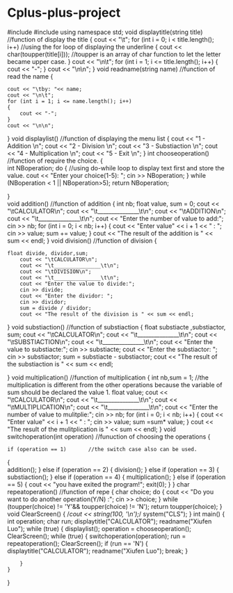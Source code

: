 # Cplus-plus-project
#include<iostream>
#include<string>
using namespace std;
void displaytitle(string title)  //function of display the title
{
	cout << "\t";
	for (int i = 0; i < title.length(); i++) //using the for loop of displaying the underline 
	{
		cout << char(toupper(title[i]));  //toupper is an array of char function to let the letter became upper case. 
	}
	cout << "\n\t";
	for (int i = 1; i <= title.length(); i++)
	{
		cout << "-";
	}
	cout << "\n\n";
}
void readname(string name)  //function of read the name
{
	
	cout << "\tby: "<< name;
	cout << "\n\t";
	for (int i = 1; i <= name.length(); i++)
	{
		cout << "-";
	}
	cout << "\n\n";

}
void displaylist() //function of displaying the menu list
{
	cout << "1 - Addition \n";
	cout << "2 - Division \n";
	cout << "3 - Substiaction \n";
	cout << "4 - Multiplication \n";
	cout << "5 - Exit \n";
}
int chooseoperation() //function of require the choice.
{   
	int  NBoperation;
	do {                                             //using do-while loop to display text first and store the value.
		cout << "Enter your choice(1-5): ";
		cin >> NBoperation;
	} while (NBoperation < 1 || NBoperation>5);
   return NBoperation;
   
}	
void addition()   //function of addition 
{
	int nb;
	float value, sum = 0;
	cout << "\tCALCULATOR\n";
	cout << "\t_______________\t\n";
	cout << "\tADDITION\n";
	cout << "\t_______________\t\n";
	cout << "Enter the number of value to add:";
	cin >> nb;
	for (int i = 0; i < nb; i++)
	{
		cout << "Enter value" << i + 1 << " : ";
		cin >> value;
		sum += value;
	}
	cout << "The result of the addition is " << sum << endl;
}
void division()   //function of division
{
	
	float divide, dividor,sum;
		cout << "\tCALCULATOR\n";
		cout << "\t_______________\t\n";
		cout << "\tDIVISION\n";
		cout << "\t_______________\t\n";
		cout << "Enter the value to divide:";
		cin >> divide;
		cout << "Enter the dividor: ";
		cin >> dividor;
		sum = divide / dividor;
		cout << "The result of the division is " << sum << endl;
	
}
void substiaction()   //function of substiaction
{
	float substiacte ,substiactor, sum;
		cout << "\tCALCULATOR\n";
		cout << "\t_______________\t\n";
		cout << "\tSUBSTIACTION\n";
		cout << "\t_______________\t\n";
		cout << "Enter the value to substiacte:";
		cin >> substiacte;
		cout << "Enter the substiactor: ";
		cin >> substiactor;
		sum = substiacte - substiactor;
		cout << "The result of the substiaction is " << sum << endl;
	
}
void multiplication()   //function of multiplication
{
	int nb,sum = 1;   //the  multiplication is different from the other operations because the variable of sum should be declared the value 1. 
	float value;
	cout << "\tCALCULATOR\n";
	cout << "\t_______________\t\n";
	cout << "\tMULTIPLICATION\n";
	cout << "\t_______________\t\n";
	cout << "Enter the number of value to mulitplie:";
	cin >> nb;
	for (int i = 0; i < nb; i++)
	{
		cout << "Enter value" << i + 1 << " : ";
		cin >> value;
		sum =sum* value;
	}
	cout << "The result of the mulitplication is " << sum << endl;
}
void switchoperation(int operation) //funuction of choosing the operations
{
	
	if (operation == 1)       //the switch case also can be used. 
  {        
		addition();
	}
	else if (operation == 2) 
  {
		division();
	}
	else if (operation == 3) 
  {
		substiaction();
	}
	else if (operation == 4) 
  {
		multiplication();
	}
	else if (operation == 5)
  {
		cout << "you have exited the program!";
		exit(0);
	}
}
char repeatoperation()  //function of repe
{
	char choice;
	do {
		cout << "Do you want to do another operation(Y/N) :";
		cin >> choice;
	} while (toupper(choice) != 'Y'&& toupper(choice) != 'N');
	return toupper(choice);
}
void ClearScreen()
{
	/*cout << string(100, '\n');*/
	system("CLS");
}
int main()
{
	int operation;
	char run;
	displaytitle("CALCULATOR");
	readname("Xiufen Luo");
	while (true) {
		displaylist();
		operation = chooseoperation();
		ClearScreen();
		while (true)
		{
			switchoperation(operation);
			run = repeatoperation();
			ClearScreen();
			if (run == 'N')
			{
				displaytitle("CALCULATOR");
				readname("Xiufen Luo");
				break;
			}

		}
	}
}
